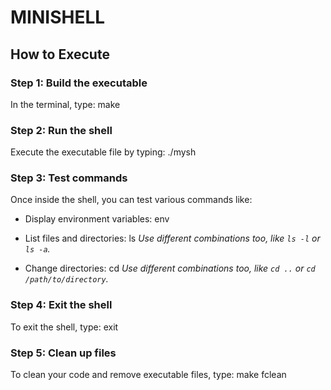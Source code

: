 # MINISHELL

## How to Execute

### Step 1: Build the executable
In the terminal, type:
make
### Step 2: Run the shell
Execute the executable file by typing:
./mysh
### Step 3: Test commands
Once inside the shell, you can test various commands like:
- Display environment variables:
env

- List files and directories:
  ls
*Use different combinations too, like `ls -l` or `ls -a`.*

- Change directories:
  cd
*Use different combinations too, like `cd ..` or `cd /path/to/directory`.*

### Step 4: Exit the shell
To exit the shell, type:
exit

### Step 5: Clean up files
To clean your code and remove executable files, type:
make fclean

